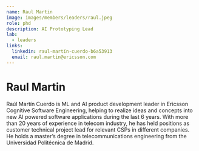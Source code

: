 ```yaml
---
name: Raul Martin
image: images/members/leaders/raul.jpeg
role: phd
description: AI Prototyping Lead
lab: 
  - leaders
links:
  linkedin: raul-martín-cuerdo-b6a53913
  email: raul.martin@ericsson.com
---
```


# Raul Martin

Raúl Martín Cuerdo is ML and AI product development leader in Ericsson Cognitive Software Engineering, helping to realize ideas and concepts into new AI powered software applications during the last 6 years. With more than 20 years of experience in telecom industry, he has held positions as customer technical project lead for relevant CSPs in different companies. He holds a master’s degree in telecommunications engineering from the Universidad Politécnica de Madrid.
